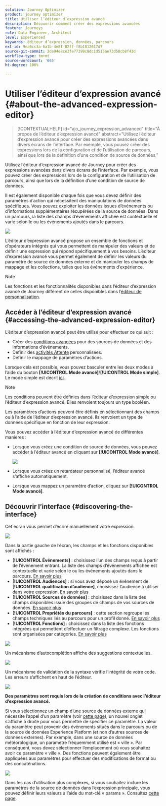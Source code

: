 ```yaml
---
solution: Journey Optimizer
product: journey optimizer
title: Utiliser l’éditeur d’expression avancé
description: Découvrir comment créer des expressions avancées
feature: Journeys
role: Data Engineer, Architect
level: Experienced
keywords: éditeur d’expression, données, parcours
exl-id: 9ea6cc3a-6a1b-4e8f-82ff-f8b1812617d7
source-git-commit: 2de94e8ce3fe77399c8dc1d515ae73d58cb8f43d
workflow-type: tm+mt
source-wordcount: '665'
ht-degree: 100%

---
```


# Utiliser l’éditeur d’expression avancé {#about-the-advanced-expression-editor}

>[!CONTEXTUALHELP]
>id="ajo_journey_expression_advanced"
>title="À propos de l’éditeur d’expression avancé"
>abstract="Utilisez l’éditeur d’expression avancé pour créer des expressions avancées dans divers écrans de l’interface. Par exemple, vous pouvez créer des expressions lors de la configuration et de l’utilisation de parcours, ainsi que lors de la définition d’une condition de source de données."

Utilisez l’éditeur d’expression avancé de Journey pour créer des expressions avancées dans divers écrans de l’interface. Par exemple, vous pouvez créer des expressions lors de la configuration et de l’utilisation de parcours, ainsi que lors de la définition d’une condition de source de données.

Il est également disponible chaque fois que vous devez définir des paramètres d’action qui nécessitent des manipulations de données spécifiques. Vous pouvez exploiter les données issues d’événements ou d’informations supplémentaires récupérées de la source de données.
Dans un parcours, la liste des champs d’événements affichée est contextuelle et varie selon le ou les événements ajoutés dans le parcours.

![](../assets/journey65.png)


L’éditeur d’expression avancé propose un ensemble de fonctions et d’opérateurs intégrés qui vous permettent de manipuler des valeurs et de définir une expression qui répond spécifiquement à vos besoins. L’éditeur d’expression avancé vous permet également de définir les valeurs du paramètre de source de données externe et de manipuler les champs de mappage et les collections, telles que les événements d’expérience.

>[!NOTE]
>
>Les fonctions et les fonctionnalités disponibles dans l’éditeur d’expression avancé de Journey diffèrent de celles disponibles dans l’[éditeur de personnalisation](../../personalization/functions/functions.md).

## Accéder à l’éditeur d’expression avancé {#accessing-the-advanced-expression-editor}

L’éditeur d’expression avancé peut être utilisé pour effectuer ce qui suit :

* Créer des [conditions avancées](../condition-activity.md#about_condition) pour des sources de données et des informations d’événements.
* Définir des [activités Attente](../wait-activity.md#custom) personnalisées.
* Définir le mappage de paramètres d’actions.

Lorsque cela est possible, vous pouvez basculer entre les deux modes à l’aide du bouton **[!UICONTROL Mode avancé]**/**[!UICONTROL Mode simple]**. Le mode simple est décrit [ici](../condition-activity.md#about_condition).

>[!NOTE]
>
>Les conditions peuvent être définies dans l’éditeur d’expression simple ou l’éditeur d’expression avancé. Elles renvoient toujours un type booléen.
>
>Les paramètres d’actions peuvent être définis en sélectionnant des champs ou à l’aide de l’éditeur d’expression avancé. Ils renvoient un type de données spécifique en fonction de leur expression.

Vous pouvez accéder à l’éditeur d’expression avancé de différentes manières :

* Lorsque vous créez une condition de source de données, vous pouvez accéder à l’éditeur avancé en cliquant sur **[!UICONTROL Mode avancé]**.

  ![](../assets/journeyuc2_33.png)

* Lorsque vous créez un retardateur personnalisé, l’éditeur avancé s’affiche automatiquement.
* Lorsque vous mappez un paramètre d’action, cliquez sur **[!UICONTROL Mode avancé]**.

## Découvrir l’interface {#discovering-the-interface}

Cet écran vous permet d’écrire manuellement votre expression.

![](../assets/journey70.png)

Dans la partie gauche de l’écran, les champs et les fonctions disponibles sont affichés :

* **[!UICONTROL Événements]** : choisissez l’un des champs reçus à partir de l’événement entrant. La liste des champs d’événements affichée est contextuelle et varie selon le ou les événements ajoutés dans le parcours. [En savoir plus](../../event/about-events.md)
* **[!UICONTROL Audiences]** : si vous avez déposé un événement de **[!UICONTROL qualification d’audience]**, choisissez l’audience à utiliser dans votre expression. [En savoir plus](../condition-activity.md#using-a-segment)
* **[!UICONTROL Sources de données]** : choisissez dans la liste des champs disponibles issue des groupes de champs de vos sources de données. [En savoir plus](../../datasource/about-data-sources.md)
* **[!UICONTROL Propriétés du parcours]** : cette section regroupe les champs techniques liés au parcours pour un profil donné. [En savoir plus](journey-properties.md)
* **[!UICONTROL Fonctions]** : choisissez dans la liste des fonctions intégrées qui permettent d’effectuer un filtrage complexe. Les fonctions sont organisées par catégories. [En savoir plus](functions.md)

![](../assets/journey65.png)

Un mécanisme d’autocomplétion affiche des suggestions contextuelles.

![](../assets/journey68.png)

Un mécanisme de validation de la syntaxe vérifie l’intégrité de votre code. Les erreurs s’affichent en haut de l’éditeur.

![](../assets/journey69.png)

**Des paramètres sont requis lors de la création de conditions avec l’éditeur d’expression avancé.**

Si vous sélectionnez un champ d’une source de données externe qui nécessite l’appel d’un paramètre (voir [cette page](../../datasource/external-data-sources.md)), un nouvel onglet s’affiche à droite pour vous permettre de spécifier ce paramètre. La valeur du paramètre peut provenir des événements situés dans le parcours ou de la source de données Experience Platform (et non d’autres sources de données externes). Par exemple, dans une source de données météorologique, un paramètre fréquemment utilisé est « ville ». Par conséquent, vous devez sélectionner l’emplacement où vous souhaitez avoir ce paramètre « ville ». Des fonctions peuvent également être appliquées aux paramètres pour effectuer des modifications de format ou des concaténations.

![](../assets/journeyuc2_19.png)

Dans les cas d’utilisation plus complexes, si vous souhaitez inclure les paramètres de la source de données dans l’expression principale, vous pouvez définir leurs valeurs à l’aide du mot-clé « params ». Consultez [cette page](../expression/field-references.md).
